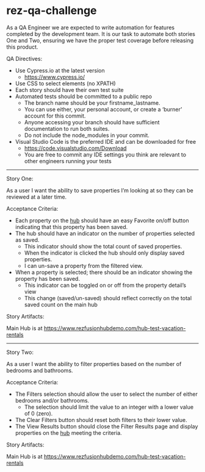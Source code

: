 # rez-qa-challenge

As a QA Engineer we are expected to write automation for features completed by the development team. It is our task to automate both stories One and Two, ensuring we have the proper test coverage before releasing this product. 

QA Directives:
  *	Use Cypress.io at the latest version
    *	https://www.cypress.io/
  *	Use CSS to select elements (no XPATH)
  *	Each story should have their own test suite
  *	Automated tests should be committed to a public repo
    *	The branch name should be your firstname_lastname. 
    *	You can use either, your personal account, or create a ‘burner’ account for this commit.
    *	Anyone accessing your branch should have sufficient documentation to run both suites. 
    *	Do not include the node_modules in your commit.
  *	Visual Studio Code is the preferred IDE and can be downloaded for free
    *	https://code.visualstudio.com/Download
    *	You are free to commit any IDE settings you think are relevant to other engineers running your tests
    
---

Story One:

As a user I want the ability to save properties I’m looking at so they can be reviewed at a later time.

Acceptance Criteria:
  *	Each property on the [hub](https://www.rezfusionhubdemo.com/hub-test-vacation-rentals) should have an easy Favorite on/off button indicating that this property has been saved.
  *	The hub should have an indicator on the number of properties selected as saved.
    *	This indicator should show the total count of saved properties.
    *	When the indicator is clicked the hub should only display saved properties.
    *	I can un-save a property from the filtered view.
  *	When a property is selected; there should be an indicator showing the property has been saved.
    *	This indicator can be toggled on or off from the property detail’s view
    *	This change (saved/un-saved) should reflect correctly on the total saved count on the main hub

Story Artifacts:

Main Hub is at https://www.rezfusionhubdemo.com/hub-test-vacation-rentals
      
---

Story Two:

As a user I want the ability to filter properties based on the number of bedrooms and bathrooms.

Acceptance Criteria:
  *	The Filters selection should allow the user to select the number of either bedrooms and/or bathrooms.
    *	The selection should limit the value to an integer with a lower value of 0 (zero). 
  *	The Clear Filters button should reset both filters to their lower value.
  *	The View Results button should close the Filter Results page and display properties on the [hub](https://www.rezfusionhubdemo.com/hub-test-vacation-rentals) meeting the criteria.


Story Artifacts:

Main Hub is at https://www.rezfusionhubdemo.com/hub-test-vacation-rentals

